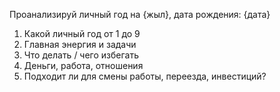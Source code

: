 Проанализируй личный год на {жыл}, дата рождения: {дата}
1. Какой личный год от 1 до 9
2. Главная энергия и задачи
3. Что делать / чего избегать
4. Деньги, работа, отношения
5. Подходит ли для смены работы, переезда, инвестиций?
